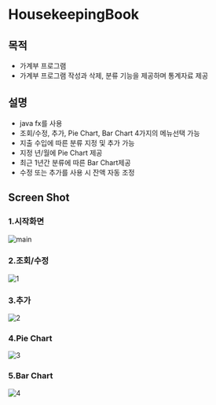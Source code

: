 # HousekeepingBook


## 목적
- 가계부 프로그램
- 가계부 프로그램 작성과 삭제, 분류 기능을 제공하며 통계자료 제공


## 설명
- java fx를 사용
- 조회/수정, 추가, Pie Chart, Bar Chart 4가지의 메뉴선택 가능
- 지출 수입에 따른 분류 지정 및 추가 가능
- 지정 년/월에 Pie Chart 제공
- 최근 1년간 분류에 따른 Bar Chart제공
- 수정 또는 추가를 사용 시 잔액 자동 조정


## Screen Shot
### 1.시작화면
![main](https://user-images.githubusercontent.com/64083411/103620820-84a46180-4f77-11eb-8d2f-d0cb1a4580db.JPG)

### 2.조회/수정
![1](https://user-images.githubusercontent.com/64083411/103620687-460ea700-4f77-11eb-8799-f4323adb9a60.JPG)

### 3.추가
![2](https://user-images.githubusercontent.com/64083411/103620702-4f980f00-4f77-11eb-8e4b-115420da3831.JPG)

### 4.Pie Chart
![3](https://user-images.githubusercontent.com/64083411/103620723-5cb4fe00-4f77-11eb-8c2d-29fd1e31079a.JPG)

### 5.Bar Chart
![4](https://user-images.githubusercontent.com/64083411/103620746-650d3900-4f77-11eb-9212-f6b115935b32.JPG)
